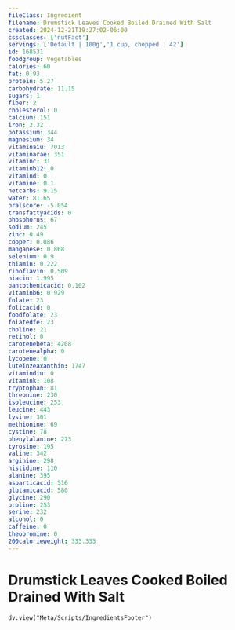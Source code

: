```yaml
---
fileClass: Ingredient
filename: Drumstick Leaves Cooked Boiled Drained With Salt
created: 2024-12-21T19:27:02-06:00
cssclasses: ['nutFact']
servings: ['Default | 100g','1 cup, chopped | 42']
id: 168531
foodgroup: Vegetables
calories: 60
fat: 0.93
protein: 5.27
carbohydrate: 11.15
sugars: 1
fiber: 2
cholesterol: 0
calcium: 151
iron: 2.32
potassium: 344
magnesium: 34
vitaminaiu: 7013
vitaminarae: 351
vitaminc: 31
vitaminb12: 0
vitamind: 0
vitamine: 0.1
netcarbs: 9.15
water: 81.65
pralscore: -5.054
transfattyacids: 0
phosphorus: 67
sodium: 245
zinc: 0.49
copper: 0.086
manganese: 0.868
selenium: 0.9
thiamin: 0.222
riboflavin: 0.509
niacin: 1.995
pantothenicacid: 0.102
vitaminb6: 0.929
folate: 23
folicacid: 0
foodfolate: 23
folatedfe: 23
choline: 21
retinol: 0
carotenebeta: 4208
carotenealpha: 0
lycopene: 0
luteinzeaxanthin: 1747
vitamindiu: 0
vitamink: 108
tryptophan: 81
threonine: 230
isoleucine: 253
leucine: 443
lysine: 301
methionine: 69
cystine: 78
phenylalanine: 273
tyrosine: 195
valine: 342
arginine: 298
histidine: 110
alanine: 395
asparticacid: 516
glutamicacid: 580
glycine: 290
proline: 253
serine: 232
alcohol: 0
caffeine: 0
theobromine: 0
200calorieweight: 333.333
---
```


# Drumstick Leaves Cooked Boiled Drained With Salt

```dataviewjs
dv.view("Meta/Scripts/IngredientsFooter")
```